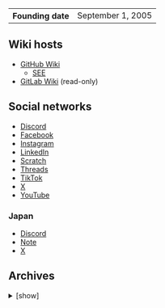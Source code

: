 <table>
  <tr>
    <th scope="row">Founding date</th>
    <td>September 1, 2005</td>
  </tr>
</table>

## Wiki hosts

* [GitHub Wiki](https://github.com/wikinder/wikinder/wiki)
    * [SEE](https://github-wiki-see.page/m/wikinder/wikinder/wiki_index)
* [GitLab Wiki](https://gitlab.com/wikinder/wikinder/-/wikis/home) (read-only)

## Social networks

* [Discord](https://discord.gg/bgEXkwxnQp)
* [Facebook](https://www.facebook.com/wikinder)
* [Instagram](https://www.instagram.com/wikindergarten/)
* [LinkedIn](https://www.linkedin.com/company/wikinder/)
* [Scratch](https://scratch.mit.edu/users/wikinder/)
* [Threads](https://www.threads.net/@wikindergarten)
* [TikTok](https://www.tiktok.com/@wikinder)
* [X](https://x.com/wikinder)
* [YouTube](https://www.youtube.com/@wikinder)

### Japan

* [Discord](https://discord.gg/qPE8DyuVw5)
* [Note](https://note.com/wikinder)
* [X](https://x.com/wikinderjp)

## Archives

<details>
<summary>[show]</summary>

* [Wiki](https://archive.today/wikinder.org)
* [X](https://archive.today/https://x.com/wikinder/status/*)

### Japan

* [X](https://archive.today/https://x.com/wikinderjp/status/*)

</details>
